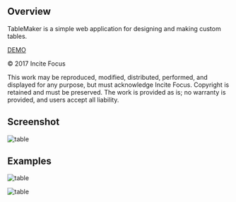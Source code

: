 ## Overview

TableMaker is a simple web application for designing and making custom tables.  

[DEMO](http://incite-focus.github.io/table/)   

&copy; 2017 Incite Focus  

This work may be reproduced, modified, distributed, performed, and displayed for any purpose, but must acknowledge Incite Focus. Copyright is retained and must be preserved. The work is provided as is; no warranty is provided, and users accept all liability.

## Screenshot

![table](https://raw.github.com/jw4rd/table/master/img/screenshot01.png)  

## Examples

![table](https://raw.github.com/jw4rd/table/master/img/table01.jpg)  

![table](https://raw.github.com/jw4rd/table/master/img/table02.jpg)  



